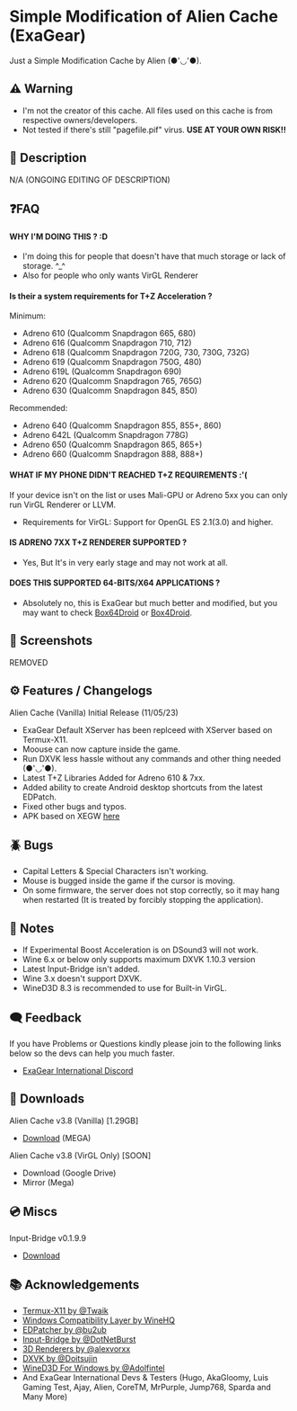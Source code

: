 
# Simple Modification of Alien Cache (ExaGear)

Just a Simple Modification Cache by Alien (●'◡'●).

## ⚠️ Warning
- I'm not the creator of this cache. All files used on this cache is from respective owners/developers.
- Not tested if there's still "pagefile.pif" virus. **USE AT YOUR OWN RISK!!**
 
## 📄 Description

N/A (ONGOING EDITING OF DESCRIPTION)


## ❓FAQ

#### WHY I'M DOING THIS ? :D
- I'm doing this for people that doesn't have that much storage or lack of storage. ^_^
- Also for people who only wants VirGL Renderer
#### Is their a system requirements for T+Z Acceleration ?
Minimum:
- Adreno 610 (Qualcomm Snapdragon 665, 680)
- Adreno 616 (Qualcomm Snapdragon 710, 712)
- Adreno 618 (Qualcomm Snapdragon 720G, 730, 730G, 732G)
- Adreno 619 (Qualcomm Snapdragon 750G, 480)
- Adreno 619L (Qualcomm Snapdragon 690)
- Adreno 620 (Qualcomm Snapdragon 765, 765G)
- Adreno 630 (Qualcomm Snapdragon 845, 850)
 
Recommended:
- Adreno 640 (Qualcomm Snapdragon 855, 855+, 860)
- Adreno 642L (Qualcomm Snapdragon 778G)
- Adreno 650 (Qualcomm Snapdragon 865, 865+)
- Adreno 660 (Qualcomm Snapdragon 888, 888+)

#### WHAT IF MY PHONE DIDN'T REACHED T+Z REQUIREMENTS :'(

If your device isn't on the list or uses Mali-GPU or Adreno 5xx you can only run VirGL Renderer or LLVM.
- Requirements for VirGL: Support for OpenGL ES 2.1(3.0) and higher.

#### IS ADRENO 7XX T+Z RENDERER SUPPORTED ?
- Yes, But It's in very early stage and may not work at all.

#### DOES THIS SUPPORTED 64-BITS/X64 APPLICATIONS ?
- Absolutely no, this is ExaGear but much better and modified, but you may want to check [Box64Droid](https://github.com/Ilya114/Box64Droid) or [Box4Droid](https://github.com/Herick75/Box4Droid).



## 📲 Screenshots
REMOVED

## ⚙️ Features / Changelogs

Alien Cache (Vanilla) Initial Release (11/05/23)
- ExaGear Default XServer has been replceed with XServer based on Termux-X11.
- Moouse can now capture inside the game.
- Run DXVK less hassle without any commands and other thing needed (●'◡'●).
- Latest T+Z Libraries Added for Adreno 610 & 7xx.
- Added ability to create Android desktop shortcuts from the latest EDPatch.
- Fixed other bugs and typos.
- APK based on XEGW [here](https://discord.com/channels/829747132562800700/829748422889570354/1117109602463535204)
## 🪲 Bugs
- Capital Letters & Special Characters  isn't working.
- Mouse is bugged inside the game if the cursor is moving.
- On some firmware, the server does not stop correctly, so it may hang when restarted (It is treated by forcibly stopping the application).
## 📝 Notes
- If Experimental Boost Acceleration is on DSound3 will not work.
- Wine 6.x or below only supports maximum DXVK 1.10.3 version
- Latest Input-Bridge isn't added.
- Wine 3.x doesn't support DXVK.
- WineD3D 8.3 is recommended to use for Built-in VirGL.


## 🗨️ Feedback

If you have Problems or Questions kindly please join to the following links below so the devs can help you much faster.

- [ExaGear International Discord](https://dsc.gg/exagear)

## 🔗 Downloads
Alien Cache v3.8 (Vanilla) [1.29GB]
- [Download](https://mega.nz/folder/aFdHjSQA#ubo0orc-pUC-OevAYFKEAQ) (MEGA)
 
Alien Cache v3.8 (VirGL Only) [SOON]
- Download (Google Drive)
- Mirror (Mega)

## 💿 Miscs
Input-Bridge v0.1.9.9
- [Download](https://cdn.discordapp.com/attachments/1066960343651340348/1091712585084190861/InputBridge_v0.1.9.9.apk)
## 📚 Acknowledgements

 - [Termux-X11 by @Twaik](https://github.com/twaik/)
 - [Windows Compatibility Layer by WineHQ](https://www.winehq.org/)
 - [EDPatcher by @bu2ub](https://github.com/ewt45/)
 - [Input-Bridge by @DotNetBurst](https://github.com/DotNetBurst/)
 - [3D Renderers by @alexvorxx](https://github.com/alexvorxx/)
 - [DXVK by @Doitsujin](https://github.com/doitsujin/dxvk)
 - [WineD3D For Windows by @Adolfintel](https://github.com/adolfintel/wined3d4win)
 - And ExaGear International Devs & Testers (Hugo, AkaGloomy, Luis Gaming Test, Ajay, Alien, CoreTM, MrPurple, Jump768, Sparda and Many More)
